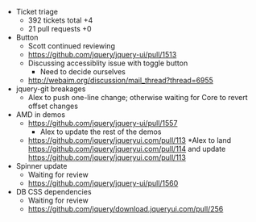 * Ticket triage
	* 392 tickets total +4
	* 21 pull requests +0
* Button
	* Scott continued reviewing
	* https://github.com/jquery/jquery-ui/pull/1513
	* Discussing accessiblity issue with toggle button
	  * Need to decide ourselves
	* http://webaim.org/discussion/mail_thread?thread=6955
* jquery-git breakages
	* Alex to push one-line change; otherwise waiting for Core to revert offset changes
* AMD in demos
	* https://github.com/jquery/jquery-ui/pull/1557
	  * Alex to update the rest of the demos
	* https://github.com/jquery/jqueryui.com/pull/113
	  *Alex to land https://github.com/jquery/jqueryui.com/pull/114 and update https://github.com/jquery/jqueryui.com/pull/113
* Spinner update
	* Waiting for review
	* https://github.com/jquery/jquery-ui/pull/1560
* DB CSS dependencies
	* Waiting for review
	* https://github.com/jquery/download.jqueryui.com/pull/256
